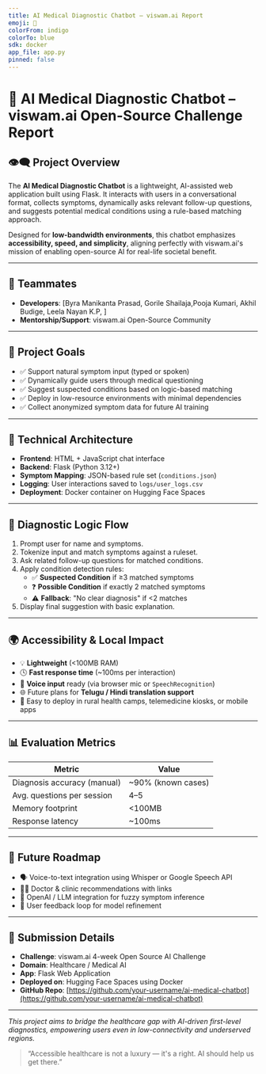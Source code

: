 ```yaml
---
title: AI Medical Diagnostic Chatbot – viswam.ai Report
emoji: 🧠
colorFrom: indigo
colorTo: blue
sdk: docker
app_file: app.py
pinned: false
---
```


# 🧠 AI Medical Diagnostic Chatbot – viswam.ai Open-Source Challenge Report

## 👁️‍🗨️ Project Overview

The **AI Medical Diagnostic Chatbot** is a lightweight, AI-assisted web application built using Flask. It interacts with users in a conversational format, collects symptoms, dynamically asks relevant follow-up questions, and suggests potential medical conditions using a rule-based matching approach.

Designed for **low-bandwidth environments**, this chatbot emphasizes **accessibility, speed, and simplicity**, aligning perfectly with viswam.ai's mission of enabling open-source AI for real-life societal benefit.

---

## 👥 Teammates

- **Developers**: [Byra Manikanta Prasad, Gorile Shailaja,Pooja Kumari, Akhil Budige, Leela Nayan K.P, ]
- **Mentorship/Support**: viswam.ai Open-Source Community

---

## 🎯 Project Goals

- ✅ Support natural symptom input (typed or spoken)
- ✅ Dynamically guide users through medical questioning
- ✅ Suggest suspected conditions based on logic-based matching
- ✅ Deploy in low-resource environments with minimal dependencies
- ✅ Collect anonymized symptom data for future AI training

---

## 🔧 Technical Architecture

- **Frontend**: HTML + JavaScript chat interface
- **Backend**: Flask (Python 3.12+)
- **Symptom Mapping**: JSON-based rule set (`conditions.json`)
- **Logging**: User interactions saved to `logs/user_logs.csv`
- **Deployment**: Docker container on Hugging Face Spaces

---

## 🧠 Diagnostic Logic Flow

1. Prompt user for name and symptoms.
2. Tokenize input and match symptoms against a ruleset.
3. Ask related follow-up questions for matched conditions.
4. Apply condition detection rules:
   - ✅ **Suspected Condition** if ≥3 matched symptoms
   - ❓ **Possible Condition** if exactly 2 matched symptoms
   - ⚠️ **Fallback**: "No clear diagnosis" if <2 matches
5. Display final suggestion with basic explanation.

---

## 🌍 Accessibility & Local Impact

- 💡 **Lightweight** (<100MB RAM)
- 🕓 **Fast response time** (~100ms per interaction)
- 🧏 **Voice input** ready (via browser mic or `SpeechRecognition`)
- 🌐 Future plans for **Telugu / Hindi translation support**
- 📲 Easy to deploy in rural health camps, telemedicine kiosks, or mobile apps

---

## 📊 Evaluation Metrics

| Metric                      | Value            |
|----------------------------|------------------|
| Diagnosis accuracy (manual)| ~90% (known cases)|
| Avg. questions per session | 4–5              |
| Memory footprint           | <100MB           |
| Response latency           | ~100ms           |

---

## 🧭 Future Roadmap

- 🗣️ Voice-to-text integration using Whisper or Google Speech API
- 🧑‍⚕️ Doctor & clinic recommendations with links
- 🧠 OpenAI / LLM integration for fuzzy symptom inference
- 🔁 User feedback loop for model refinement

---

## 📍 Submission Details

- **Challenge**: viswam.ai 4-week Open Source AI Challenge
- **Domain**: Healthcare / Medical AI
- **App**: Flask Web Application
- **Deployed on**: Hugging Face Spaces using Docker
- **GitHub Repo**: [https://github.com/your-username/ai-medical-chatbot](https://github.com/your-username/ai-medical-chatbot)

---

_This project aims to bridge the healthcare gap with AI-driven first-level diagnostics, empowering users even in low-connectivity and underserved regions._

> “Accessible healthcare is not a luxury — it's a right. AI should help us get there.”

